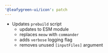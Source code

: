 ```yaml
---
'@leafygreen-ui/icon': patch
---
```


- Updates `prebuild` script
  - updates to ESM module
  - replaces `meow` with `commander`
  - adds `verbose` logging flag
  - removes unused `[inputFiles]` argument
